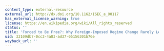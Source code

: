 ```yaml
---
content_type: external-resource
external_url: http://dx.doi.org/10.1162/ISEC_a_00117
has_external_license_warning: true
license: https://en.wikipedia.org/wiki/All_rights_reserved
status: ''
title: 'Forced to Be Free?: Why Foreign-Imposed Regime Change Rarely Leads to Democratization'
uid: 32109db7-0cc3-4a83-ad37-05156301b76e
wayback_url: ''
---
```

